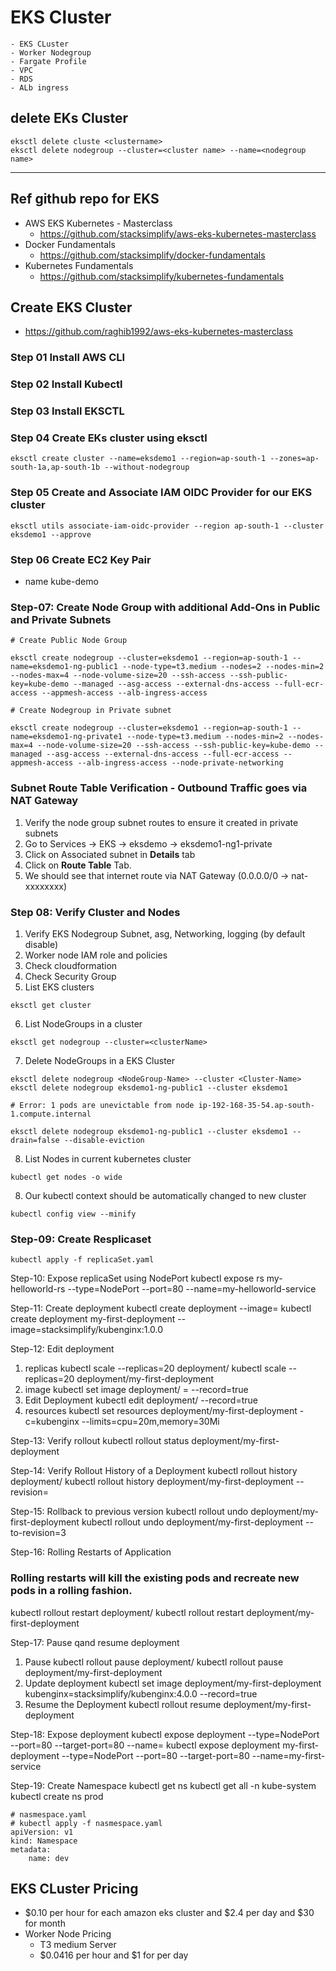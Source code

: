 # EKS Cluster
    - EKS CLuster
    - Worker Nodegroup
    - Fargate Profile
    - VPC
    - RDS
    - ALb ingress
## delete EKs Cluster
```
eksctl delete cluste <clustername>
eksctl delete nodegroup --cluster=<cluster name> --name=<nodegroup name>
```
*****
## Ref github repo for EKS
 - AWS EKS Kubernetes - Masterclass
    - https://github.com/stacksimplify/aws-eks-kubernetes-masterclass
 - Docker Fundamentals
    - https://github.com/stacksimplify/docker-fundamentals
 - Kubernetes Fundamentals
    - https://github.com/stacksimplify/kubernetes-fundamentals


## Create EKS Cluster
 - https://github.com/raghib1992/aws-eks-kubernetes-masterclass

### **Step 01 Install AWS CLI**

### **Step 02 Install Kubectl**

### **Step 03 Install EKSCTL**

### **Step 04 Create EKs cluster using eksctl**
```
eksctl create cluster --name=eksdemo1 --region=ap-south-1 --zones=ap-south-1a,ap-south-1b --without-nodegroup
```
### **Step 05 Create and Associate IAM OIDC Provider for our EKS cluster**
```
eksctl utils associate-iam-oidc-provider --region ap-south-1 --cluster eksdemo1 --approve
```
### **Step 06 Create EC2 Key Pair**
- name kube-demo


### **Step-07: Create Node Group with additional Add-Ons in Public and Private Subnets**
```
# Create Public Node Group   

eksctl create nodegroup --cluster=eksdemo1 --region=ap-south-1 --name=eksdemo1-ng-public1 --node-type=t3.medium --nodes=2 --nodes-min=2 --nodes-max=4 --node-volume-size=20 --ssh-access --ssh-public-key=kube-demo --managed --asg-access --external-dns-access --full-ecr-access --appmesh-access --alb-ingress-access
```

```
# Create Nodegroup in Private subnet

eksctl create nodegroup --cluster=eksdemo1 --region=ap-south-1 --name=eksdemo1-ng-private1 --node-type=t3.medium --nodes-min=2 --nodes-max=4 --node-volume-size=20 --ssh-access --ssh-public-key=kube-demo --managed --asg-access --external-dns-access --full-ecr-access --appmesh-access --alb-ingress-access --node-private-networking   
```
### **Subnet Route Table Verification - Outbound Traffic goes via NAT Gateway**
1. Verify the node group subnet routes to ensure it created in private subnets
2. Go to Services -> EKS -> eksdemo -> eksdemo1-ng1-private
3. Click on Associated subnet in **Details** tab
4. Click on **Route Table** Tab.
5. We should see that internet route via NAT Gateway (0.0.0.0/0 -> nat-xxxxxxxx)

### **Step 08: Verify Cluster and Nodes**
1. Verify EKS Nodegroup Subnet, asg, Networking, logging (by default disable)
2. Worker node IAM role and policies
3. Check cloudformation
4. Check Security Group
5. List EKS clusters
```
eksctl get cluster
```
6. List NodeGroups in a cluster
```
eksctl get nodegroup --cluster=<clusterName>
```
7. Delete NodeGroups in a EKS Cluster
```
eksctl delete nodegroup <NodeGroup-Name> --cluster <Cluster-Name>
eksctl delete nodegroup eksdemo1-ng-public1 --cluster eksdemo1

# Error: 1 pods are unevictable from node ip-192-168-35-54.ap-south-1.compute.internal

eksctl delete nodegroup eksdemo1-ng-public1 --cluster eksdemo1 --drain=false --disable-eviction
```
8. List Nodes in current kubernetes cluster
```
kubectl get nodes -o wide
```
8. Our kubectl context should be automatically changed to new cluster
```
kubectl config view --minify
```
### **Step-09: Create Resplicaset**
```
kubectl apply -f replicaSet.yaml
```
Step-10: Expose replicaSet using NodePort
kubectl expose rs my-helloworld-rs --type=NodePort --port=80 --name=my-helloworld-service

Step-11: Create deployment
kubectl create deployment <deployment name> --image=<image name>
kubectl create deployment my-first-deployment --image=stacksimplify/kubenginx:1.0.0

Step-12: Edit deployment
1. replicas
kubectl scale --replicas=20 deployment/<Deployment-Name>
kubectl scale --replicas=20 deployment/my-first-deployment
2. image
kubectl set image deployment/<Deployment-Name> <Container-Name>=<Container-Image> --record=true
3. Edit Deployment
kubectl edit deployment/<Deployment-Name> --record=true
4. resources
kubectl set resources deployment/my-first-deployment -c=kubenginx --limits=cpu=20m,memory=30Mi

Step-13: Verify rollout
kubectl rollout status deployment/my-first-deployment

Step-14: Verify Rollout History of a Deployment
kubectl rollout history deployment/<Deployment-Name>
kubectl rollout history deployment/my-first-deployment --revision=<revision number>

Step-15: Rollback to previous version
kubectl rollout undo deployment/my-first-deployment
kubectl rollout undo deployment/my-first-deployment --to-revision=3

Step-16: Rolling Restarts of Application
### Rolling restarts will kill the existing pods and recreate new pods in a rolling fashion.
kubectl rollout restart deployment/<Deployment-Name>
kubectl rollout restart deployment/my-first-deployment

Step-17: Pause qand resume deployment
1. Pause
kubectl rollout pause deployment/<Deployment-Name>
kubectl rollout pause deployment/my-first-deployment
2. Update deployment
kubectl set image deployment/my-first-deployment kubenginx=stacksimplify/kubenginx:4.0.0 --record=true
3. Resume the Deployment
kubectl rollout resume deployment/my-first-deployment

Step-18: Expose deployment
kubectl expose deployment <Deployment-Name>  --type=NodePort --port=80 --target-port=80 --name=<Service-Name-To-Be-Created>
kubectl expose deployment my-first-deployment  --type=NodePort --port=80 --target-port=80 --name=my-first-service

Step-19: Create Namespace
kubectl get ns
kubectl get all -n kube-system
kubectl create ns prod


```
# nasmespace.yaml
# kubectl apply -f nasmespace.yaml
apiVersion: v1
kind: Namespace
metadata:  
    name: dev
```

## EKS CLuster Pricing

- $0.10 per hour for each amazon eks cluster and $2.4 per day and $30 for month
- Worker Node Pricing
    - T3 medium Server
    - $0.0416 per hour and $1 for per day 